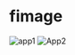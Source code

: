 # fimage
![app1](https://user-images.githubusercontent.com/92793893/173209629-05f3da9c-b8d3-4661-b296-fc2bcfc94b79.PNG)
![App2](https://user-images.githubusercontent.com/92793893/173209641-0c4bf792-e065-49ec-8080-ced9120e4e34.PNG)
